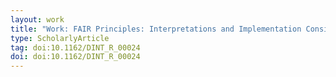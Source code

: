 ```yaml
---
layout: work
title: "Work: FAIR Principles: Interpretations and Implementation Considerations"
type: ScholarlyArticle
tag: doi:10.1162/DINT_R_00024
doi: doi:10.1162/DINT_R_00024
---
```


